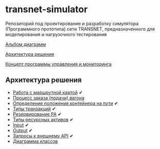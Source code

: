 # transnet-simulator
Репозиторий под проектирование и разработку симулятора (Программного прототипа) сети TRANSNET, предназначенного для моделирования и нагрузочного тестирования

[Альбом диаграмм](https://www.draw.io/#Hu-transnet%2Ftransnet-simulator%2Fconcept%2Fconcept%2Fdrawings%2Fut-simulator.xml)

[Архитектура решения](https://docs.google.com/document/d/1u2sPJNCBUANPfdsEjJ6MSofIQ3VsHTOylfVS7iTYUaM/edit#)

[Концепт программы управления и мониторинга](https://docs.google.com/document/d/1KC44X5oeaCvJO-8SxBCOW8PJaty5rKFJYgq9Oj5o4Cg/edit#)

## Архитектура решения
* [Работа с маршрутной картой](concept/docs/Route_Map.md) ✔
* [Процесс заказа (подачи) вагона](concept/docs/Boarding.md)
* [Определение положения контейнера на пути](concept/docs/Locating) ✔
* [Типы транзакций](concept/docs/Transactions.md) ✔
* [Резервирование РА](concept/docs/Reservation.md) ✔
* [Типы ресурсных активов](concept/docs/Infrastructure.md) ✔
* [Input](concept/docs/Input.md) ✔
* [Output](concept/docs/Output.md) ✔
* [Запросы к внешнему API](concept/docs/External_API.md) ✔
* [Диаграмма классов](concept/docs/Classes.md)

